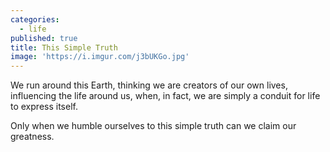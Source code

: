 ```yaml
---
categories:
  - life
published: true
title: This Simple Truth
image: 'https://i.imgur.com/j3bUKGo.jpg'
---
```

We run around this Earth,
thinking we are creators
of our own lives,
influencing 
the life around us,
when, in fact,
we are simply a conduit
for life
to express itself.

Only when we humble ourselves
to this simple truth
can we claim our greatness.

